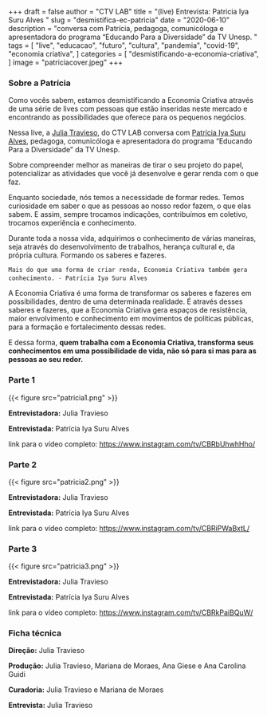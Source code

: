 +++
draft = false
author = "CTV LAB"
title = "(live) Entrevista: Patricia Iya Suru Alves "
slug = "desmistifica-ec-patricia"
date = "2020-06-10"
description = "conversa com Patrícia, pedagoga, comunicóloga e apresentadora do programa “Educando Para a Diversidade” da TV Unesp. ⁣"
tags = [
    "live",
    "educacao",
    "futuro",
    "cultura",
    "pandemia",
    "covid-19",
    "economia criativa",
]
categories = [
    "desmistificando-a-economia-criativa",
]
image = "patriciacover.jpeg"
+++

### Sobre a Patrícia

Como vocês sabem, estamos desmistificando a Economia Criativa através de uma série de lives com pessoas que estão inseridas neste mercado e encontrando as possibilidades que oferece para os pequenos negócios. ⁣
⁣

Nessa live, a [Julia Travieso](https://www.instagram.com/juliagtr/), do CTV LAB conversa com [Patrícia Iya Suru Alves](https://www.instagram.com/iya.suru/), pedagoga, comunicóloga e apresentadora do programa “Educando Para a Diversidade” da TV Unesp. ⁣
⁣

Sobre compreender melhor as maneiras de tirar o seu projeto do papel, potencializar as atividades que você já desenvolve e gerar renda com o que faz.
⁣

Enquanto sociedade, nós temos a necessidade de formar redes. Temos curiosidade em saber o que as pessoas ao nosso redor fazem, o que elas sabem. E assim, sempre trocamos indicações, contribuímos em coletivo, trocamos experiência e conhecimento. ⁣
⁣

Durante toda a nossa vida, adquirimos o conhecimento de várias maneiras, seja através do desenvolvimento de trabalhos, herança cultural e, da própria cultura. Formando os saberes e fazeres. ⁣


`Mais do que uma forma de criar renda, Economia Criativa também gera conhecimento. - Patrícia Iya Suru Alves`
⁣

A Economia Criativa é uma forma de transformar os saberes e fazeres em possibilidades, dentro de uma determinada realidade. É através desses saberes e fazeres, que a Economia Criativa gera espaços de resistência, maior envolvimento e conhecimento em movimentos de políticas públicas, para a formação e fortalecimento dessas redes. ⁣
⁣

E dessa forma, **quem trabalha com a Economia Criativa, transforma seus conhecimentos em uma possibilidade de vida, não só para si mas para as pessoas ao seu redor.** 




### Parte 1

{{< figure src="patricia1.png" >}}

**Entrevistadora:** Julia Travieso

**Entrevistada:** Patrícia Iya Suru Alves

link para o vídeo completo: https://www.instagram.com/tv/CBRbUhwhHho/


### Parte 2

{{< figure src="patricia2.png" >}}

**Entrevistadora:** Julia Travieso

**Entrevistada:** Patrícia Iya Suru Alves

link para o vídeo completo: https://www.instagram.com/tv/CBRiPWaBxtL/

### Parte 3

{{< figure src="patricia3.png" >}}

**Entrevistadora:** Julia Travieso

**Entrevistada:** Patrícia Iya Suru Alves

link para o vídeo completo: https://www.instagram.com/tv/CBRkPaiBQuW/

### Ficha técnica

**Direção:** Julia Travieso

**Produção:** Julia Travieso, Mariana de Moraes, Ana Giese e Ana Carolina Guidi

**Curadoria:** Julia Travieso e Mariana de Moraes

**Entrevista:** Julia Travieso
